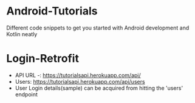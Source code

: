 # Android-Tutorials
 Different code snippets to get you started with Android development and Kotlin neatly
 
# Login-Retrofit
- API URL -: https://tutorialsapi.herokuapp.com/api/
- Users: https://tutorialsapi.herokuapp.com/api/users
- User Login details(sample) can be acquired from hitting the 'users' endpoint
